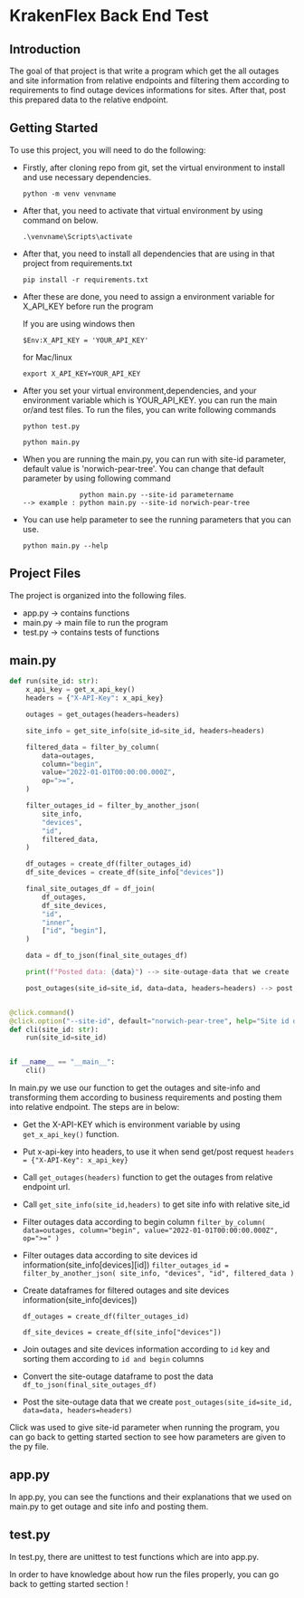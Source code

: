 # KrakenFlex Back End Test

## Introduction

The goal of that project is that write a program which get the all outages and site information from relative endpoints and
filtering them according to requirements to find outage devices informations for sites. 
After that, post this prepared data to the relative endpoint.

## Getting Started

To use this project, you will need to do the following:

- Firstly, after cloning repo from git, set the virtual environment to install and use necessary dependencies.

      python -m venv venvname

- After that, you need to activate that virtual environment by using command on below.

      .\venvname\Scripts\activate

- After that, you need to install all dependencies that are using in that project
from requirements.txt

      pip install -r requirements.txt

- After these are done, you need to assign a environment variable for X_API_KEY before run the program

    If you are using windows then

      $Env:X_API_KEY = 'YOUR_API_KEY'

    for Mac/linux

      export X_API_KEY=YOUR_API_KEY

- After you set your virtual environment,dependencies, and your environment variable which is YOUR_API_KEY. you can run the main or/and test files.
  To run the files, you can write following commands

      python test.py 

      python main.py

- When you are running the main.py, you can run with site-id parameter, default value is 'norwich-pear-tree'.
  You can change that default parameter by using following command

                    python main.py --site-id parametername 
      --> example : python main.py --site-id norwich-pear-tree

- You can use help parameter to see the running parameters that you can use.

      python main.py --help 



## Project Files

The project is organized into the following files.
- app.py -> contains functions 
- main.py -> main file to run the program
- test.py -> contains tests of functions

## main.py

```python
def run(site_id: str):
    x_api_key = get_x_api_key()
    headers = {"X-API-Key": x_api_key}

    outages = get_outages(headers=headers)

    site_info = get_site_info(site_id=site_id, headers=headers)

    filtered_data = filter_by_column(
        data=outages,
        column="begin",
        value="2022-01-01T00:00:00.000Z",
        op=">=",
    ) 

    filter_outages_id = filter_by_another_json(
        site_info,
        "devices",
        "id",
        filtered_data,
    ) 

    df_outages = create_df(filter_outages_id)
    df_site_devices = create_df(site_info["devices"])

    final_site_outages_df = df_join(
        df_outages,
        df_site_devices,
        "id",
        "inner",
        ["id", "begin"],
    )  

    data = df_to_json(final_site_outages_df) 

    print(f"Posted data: {data}") --> site-outage-data that we create

    post_outages(site_id=site_id, data=data, headers=headers) --> post the site-outage data that we create


@click.command()
@click.option("--site-id", default="norwich-pear-tree", help="Site id of site info")
def cli(site_id: str):
    run(site_id=site_id)


if __name__ == "__main__":
    cli()


```

In main.py we use our function to get the outages and site-info and transforming them according to business requirements and posting them into relative endpoint. The steps are in below:

- Get the X-API-KEY which is environment variable by using `get_x_api_key()` function.
- Put x-api-key into headers, to use it when send get/post request `headers = {"X-API-Key": x_api_key}`
- Call `get_outages(headers)` function to get the outages from relative endpoint url.
- Call `get_site_info(site_id,headers)` to get site info with relative site_id
- Filter outages data according to begin column 
`filter_by_column(
        data=outages,
        column="begin",
        value="2022-01-01T00:00:00.000Z",
        op=">=" )`
- Filter outages data according to site devices id information(site_info[devices][id]) 
`filter_outages_id = filter_by_another_json(
        site_info,
        "devices",
        "id",
        filtered_data
    )` 
- Create dataframes for filtered outages and site devices information(site_info[devices])

    `df_outages = create_df(filter_outages_id)`

    `df_site_devices = create_df(site_info["devices"])`

- Join outages and site devices information according to `id` key and sorting them according to `id and begin` columns

- Convert the site-outage dataframe to post the data `df_to_json(final_site_outages_df)`

- Post the site-outage data that we create `post_outages(site_id=site_id, data=data, headers=headers)`  

Click was used to give site-id parameter when running the program, you can go back to getting started section to see how parameters are given to the py file.

## app.py
In app.py, you can see the functions and their explanations that we used on main.py to get outage and site info and posting them.

## test.py
In test.py, there are unittest to test functions which are into app.py.

In order to have knowledge about how run the files properly, you can go back to getting started section !


